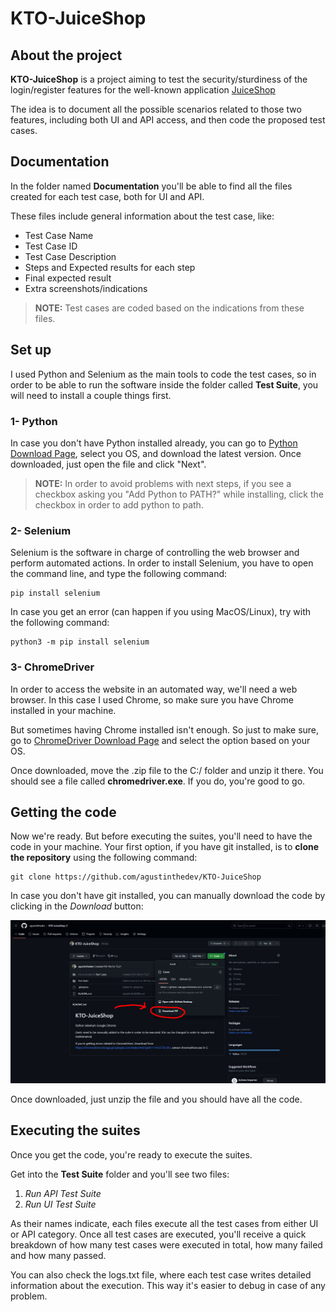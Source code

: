 # KTO-JuiceShop

## About the project
**KTO-JuiceShop** is a project aiming to test the security/sturdiness of the login/register features for the well-known application [JuiceShop](https://juice-shop.herokuapp.com/#/)

The idea is to document all the possible scenarios related to those two features, including both UI and API access, and then code the proposed test cases.

## Documentation

In the folder named **Documentation** you'll be able to find all the files created for each test case, both for UI and API.

These files include general information about the test case, like:

 - Test Case Name
 - Test Case ID
 - Test Case Description
 - Steps and Expected results for each step
 - Final expected result
 - Extra screenshots/indications

> **NOTE:** Test cases are coded based on the indications from these files.

## Set up

I used Python and Selenium as the main tools to code the test cases, so in order to be able to run the software inside the folder called **Test Suite**, you will need to install a couple things first.

### 1- Python
In case you don't have Python installed already, you can go to [Python Download Page](https://www.python.org/downloads/), select you OS, and download the latest version.
Once downloaded, just open the file and click "Next".

> **NOTE:** In order to avoid problems with next steps, if you see a checkbox asking you "Add Python to PATH?" while installing, click the checkbox in order to add python to path.

### 2- Selenium
Selenium is the software in charge of controlling the web browser and perform automated actions. In order to install Selenium, you have to open the command line, and type the following command:

    pip install selenium
In case you get an error (can happen if you using MacOS/Linux), try with the following command:

    python3 -m pip install selenium

### 3- ChromeDriver
In order to access the website in an automated way, we'll need a web browser. In this case I used Chrome, so make sure you have Chrome installed in your machine.

But sometimes having Chrome installed isn't enough. So just to make sure, go to [ChromeDriver Download Page](https://chromedriver.storage.googleapis.com/index.html?path=114.0.5735.90/) and select the option based on your OS.

Once downloaded, move the .zip file to the C:/ folder and unzip it there. You should see a file called **chromedriver.exe**. If you do, you're good to go.

## Getting the code

Now we're ready. But before executing the suites, you'll need to have the code in your machine. Your first option, if you have git installed, is to **clone the repository** using the following command:

    git clone https://github.com/agustinthedev/KTO-JuiceShop
In case you don't have git installed, you can manually download the code by clicking in the *Download* button:

![Manually download code from repository](Pictures/DownloadRepo.jpg)

Once downloaded, just unzip the file and you should have all the code.

## Executing the suites
Once you get the code, you're ready to execute the suites.

Get into the **Test Suite** folder and you'll see two files:

 1. *Run API Test Suite*
 2. *Run UI Test Suite*

As their names indicate, each files execute all the test cases from either UI or API category. Once all test cases are executed, you'll receive a quick breakdown of how many test cases were executed in total, how many failed and how many passed.

You can also check the logs.txt file, where each test case writes detailed information about the execution. This way it's easier to debug in case of any problem.


